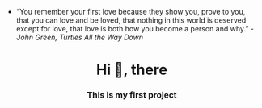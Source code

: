 - “You remember your first love because they show you, prove to you, that you can love and be loved, that nothing in this world is deserved except for love, that love is both how you become a person and why.”
*-John Green, Turtles All the Way Down*

<h1 align="center">Hi 🐶, there</h1>
<h3 align="center">This is my first project</h3>

